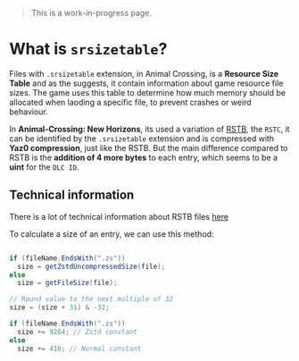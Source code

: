 > This is a work-in-progress page.

# What is `srsizetable`?
Files with `.srsizetable` extension, in Animal Crossing, is a **Resource Size Table** and as the suggests, it contain information about game resource file sizes. The game uses this table to determine how much memory should be allocated when laoding a specific file, to prevent crashes or weird behaviour.

In **Animal-Crossing: New Horizons**, its used a variation of [RSTB](https://github.com/leoetlino/botw-re-notes/blob/master/resource_system.md#resource-size-table), the `RSTC`, it can be identified by the `.srsizetable` extension and is compressed with **Yaz0 compression**, just like the RSTB. But the main difference compared to RSTB is the **addition of 4 more bytes** to each entry, which seems to be a **uint** for the `DLC ID`.

## Technical information
There is a lot of technical information about RSTB files [here](https://github.com/leoetlino/botw-re-notes/blob/master/resource_system.md#resource-size-table)

To calculate a size of an entry, we can use this method:
```csharp

if (fileName.EndsWith(".zs"))
  size = getZstdUncompressedSize(file);
else
  size = getFileSize(file);

// Round value to the next multiple of 32
size = (size + 31) & -32;

if (fileName.EndsWith(".zs"))
  size += 9264; // Zstd constant
else
  size += 416; // Normal constant
```
